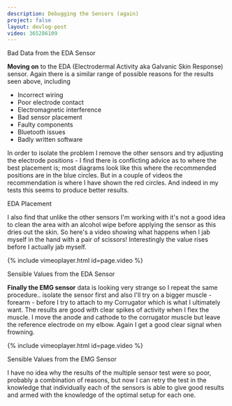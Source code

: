 ```yaml
---
description: Debugging the Sensors (again)
project: false
layout: devlog-post
video: 365286109
---
```


<div class="img_row">
	<img class="col three" src="{{ site.baseurl }}/images/autonomicladyland/EDA-bad-data.jpg" alt="" title="Bad Data from the EDA Sensor"/>
</div>
<div class="col three caption">
	Bad Data from the EDA Sensor
</div>

**Moving on** to the EDA (Electrodermal Activity aka Galvanic Skin Response) sensor. Again there is a similar range of possible reasons for the results seen above, including

- Incorrect wiring
- Poor electrode contact
- Electromagnetic interference
- Bad sensor placement
- Faulty components
- Bluetooth issues
- Badly written software

In order to isolate the problem I remove the other sensors and try adjusting the electrode positions - I find there is conflicting advice as to where the best placement is; most diagrams look like this where the recommended positions are in the blue circles. But in a couple of videos the recommendation is where I have shown the red circles. And indeed in my tests this seems to produce better results.

<div class="img_row">
	<img class="col one" src="{{ site.baseurl }}/images/autonomicladyland/EDA-placement.jpg" alt="" title="EDA Placement"/>
</div>
<div class="col one caption">
	EDA Placement
</div>

I also find that unlike the other sensors I'm working with it's not a good idea to clean the area with an alcohol wipe before applying the sensor as this dries out the skin. So here's a video showing what happens when I jab myself in the hand with a pair of scissors! Interestingly the value rises before I actually jab myself.

{% include vimeoplayer.html id=page.video %}
<div class="col three caption">
	Sensible Values from the EDA Sensor
</div>

**Finally the EMG sensor** data is looking very strange so I repeat the same procedure.. isolate the sensor first and also I'll try on a bigger muscle - forearm - before I try to attach to my Corrugator which is what I ultimately want. The results are good with clear spikes of activity when I flex the muscle. I move the anode and cathode to the corrugator muscle but leave the reference electrode on my elbow. Again I get a good clear signal when frowning.

{% include vimeoplayer.html id=page.video %}
<div class="col three caption">
	Sensible Values from the EMG Sensor
</div>

I have no idea why the results of the multiple sensor test were so poor, probably a combination of reasons, but now I can retry the test in the knowledge that individually each of the sensors is able to give good results and armed with the knowledge of the optimal setup for each one.

